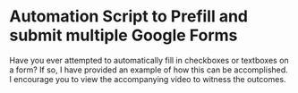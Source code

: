 # Automation Script to Prefill and submit multiple Google Forms

Have you ever attempted to automatically fill in checkboxes or textboxes on a form? 
If so, I have provided an example of how this can be accomplished. 
I encourage you to view the accompanying video to witness the outcomes.
